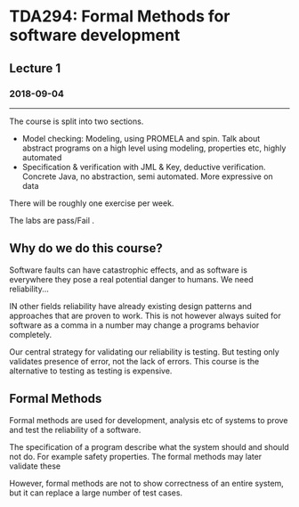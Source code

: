 # TDA294: Formal Methods for software development
## Lecture 1
### 2018-09-04
---
The course is split into two sections.
* Model checking: Modeling, using PROMELA and spin. Talk about abstract programs on a high level using modeling, properties etc, highly automated
* Specification & verification with JML & Key, deductive verification. Concrete Java, no abstraction, semi automated. More expressive on data

There will be roughly one exercise per week.

The labs are pass/Fail .


## Why do we do this course?
Software faults can have catastrophic effects, and as software is everywhere they pose a real potential danger to humans.  We need reliability...

IN other fields reliability have already existing design patterns and approaches that are proven to work. This is not however always suited for software as a comma in a number may change a programs behavior completely.

Our central strategy for validating our reliability is testing. But testing only validates presence of error, not the lack of errors. This course is the alternative to testing as testing is expensive.
## Formal Methods
Formal methods are used for development, analysis etc of systems to prove and test the reliability of a software.

The specification of a program describe what the system should and should not do. For example safety properties. The formal methods may later validate these

However, formal methods are not to show correctness of an entire system, but it can replace a large number of test cases. 
